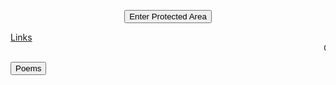  <HTML>
  <HEAD>
<meta name="description" content="Homepage for personal website on hobbies,fun and travel.">
<meta name="keywords" content="hobbies,fun,travel,pranavbahl poems,poems view,page poems,pranavbahl poem, view poems,Top 10 poems">
<meta name="author" content="Pranav Bahl">
<meta name="viewport" content="width=device-width, initial-scale=1.0">
 </HEAD>
 <body>
 <SCRIPT>
	function passWord() {
	var testV = 1;
	var pass1 = prompt('What is the name of my first school? ',' ');
	while (testV < 3) {
	if (!pass1) 
	history.go(-1);
	if (pass1.toLowerCase() == "single") {
	
 window.open('Poems.html');
	break;
	} 
	testV+=1;
	var pass1 = 
	prompt('Access Denied - Password Incorrect, Please Try Again.','Password');
	}
	if (pass1.toLowerCase()!="password" & testV ==3) 
	history.go(-1);
	return " ";
	} 
	</SCRIPT>
	
<CENTER>
	<FORM>
	<input type="button" value="Enter Protected Area" onClick="passWord()">
	</FORM>
	</CENTER>

<a href="https://pranavbahl.me/lol.html">Links</a>
 <marquee behavior="scroll" direction="left" scrollamount="5">Content under construction, until then static poems only :/</marquee>

 <button onclick="window.location.href = 'https://pranavbahl.me/Poems.html';">Poems</button><br><br>
 </body>

